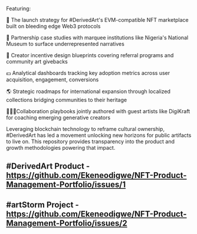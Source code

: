 Featuring:

🚀 The launch strategy for #DerivedArt's EVM-compatible NFT marketplace built on bleeding edge Web3 protocols

🎨 Partnership case studies with marquee institutions like Nigeria's National Museum to surface underrepresented narratives

🌟 Creator incentive design blueprints covering referral programs and community art givebacks  

💵 Analytical dashboards tracking key adoption metrics across user acquisition, engagement, conversions 

🌎 Strategic roadmaps for international expansion through localized collections bridging communities to their heritage

🧑‍🤝‍🧑Collaboration playbooks jointly authored with guest artists like DigiKraft for coaching emerging generative creators

Leveraging blockchain technology to reframe cultural ownership, #DerivedArt has led a movement unlocking new horizons for public artifacts to live on. This repository provides transparency into the product and growth methodologies powering that impact.

## #DerivedArt Product - https://github.com/Ekeneodigwe/NFT-Product-Management-Portfolio/issues/1
## #artStorm Project - https://github.com/Ekeneodigwe/NFT-Product-Management-Portfolio/issues/2
